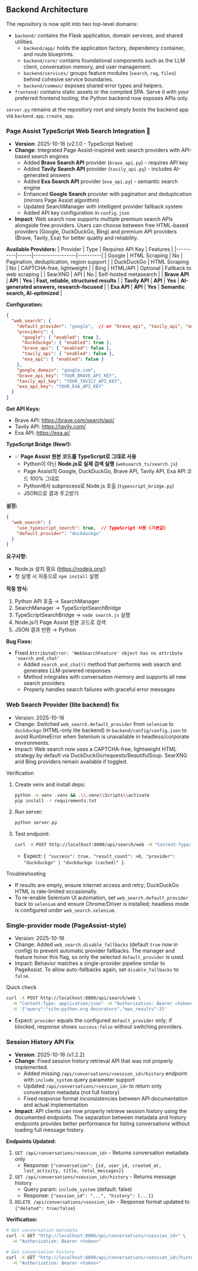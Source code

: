 

## Backend Architecture

The repository is now split into two top-level domains:

- `backend/` contains the Flask application, domain services, and shared utilities.
  - `backend/app/` holds the application factory, dependency container, and route blueprints.
  - `backend/core/` contains foundational components such as the LLM client, conversation memory, and user management.
  - `backend/services/` groups feature modules (`search`, `rag`, `files`) behind cohesive service boundaries.
  - `backend/common/` exposes shared error types and helpers.
- `frontend/` contains static assets or the compiled SPA. Serve it with your preferred frontend tooling; the Python backend now exposes APIs only.

`server.py` remains at the repository root and simply boots the backend app via `backend.app.create_app`.

### Page Assist TypeScript Web Search Integration 🚀

- **Version**: 2025-10-16 (v2.1.0 - TypeScript Native)
- **Change**: Integrated Page Assist-inspired web search providers with API-based search engines
  - Added **Brave Search API** provider (`brave_api.py`) - requires API key
  - Added **Tavily Search API** provider (`tavily_api.py`) - includes AI-generated answers
  - Added **Exa Search API** provider (`exa_api.py`) - semantic search engine
  - Enhanced **Google Search** provider with pagination and deduplication (mirrors Page Assist algorithm)
  - Updated SearchManager with intelligent provider fallback system
  - Added API key configuration in `config.json`
- **Impact**: Web search now supports multiple premium search APIs alongside free providers. Users can choose between free HTML-based providers (Google, DuckDuckGo, Bing) and premium API providers (Brave, Tavily, Exa) for better quality and reliability.

**Available Providers:**
| Provider | Type | Requires API Key | Features |
|----------|------|------------------|----------|
| Google | HTML Scraping | No | Pagination, deduplication, region support |
| DuckDuckGo | HTML Scraping | No | CAPTCHA-free, lightweight |
| Bing | HTML/API | Optional | Fallback to web scraping |
| SearXNG | API | No | Self-hosted metasearch |
| **Brave API** | **API** | **Yes** | **Fast, reliable, structured results** |
| **Tavily API** | **API** | **Yes** | **AI-generated answers, research-focused** |
| **Exa API** | **API** | **Yes** | **Semantic search, AI-optimized** |

**Configuration:**
```json
{
  "web_search": {
    "default_provider": "google",  // or "brave_api", "tavily_api", "exa_api"
    "providers": {
      "google": { "enabled": true },
      "duckduckgo": { "enabled": true },
      "brave_api": { "enabled": false },
      "tavily_api": { "enabled": false },
      "exa_api": { "enabled": false }
    },
    "google_domain": "google.com",
    "brave_api_key": "YOUR_BRAVE_API_KEY",
    "tavily_api_key": "YOUR_TAVILY_API_KEY",
    "exa_api_key": "YOUR_EXA_API_KEY"
  }
}
```

**Get API Keys:**
- Brave API: https://brave.com/search/api/
- Tavily API: https://tavily.com/
- Exa API: https://exa.ai/

**TypeScript Bridge (New!):**
- ✅ **Page Assist 원본 코드를 TypeScript로 그대로 사용**
  - Python이 아닌 **Node.js로 실제 검색 실행** (`websearch_ts/search.js`)
  - Page Assist의 Google, DuckDuckGo, Brave API, Tavily API, Exa API 코드 100% 그대로
  - Python에서 subprocess로 Node.js 호출 (`typescript_bridge.py`)
  - JSON으로 결과 주고받기
  
**설정:**
```json
{
  "web_search": {
    "use_typescript_search": true,  // TypeScript 사용 (기본값)
    "default_provider": "duckduckgo"
  }
}
```

**요구사항:**
- Node.js 설치 필요 (https://nodejs.org/)
- 첫 실행 시 자동으로 `npm install` 실행

**작동 방식:**
1. Python API 호출 → SearchManager
2. SearchManager → TypeScriptSearchBridge
3. TypeScriptSearchBridge → `node search.js` 실행
4. Node.js가 Page Assist 원본 코드로 검색
5. JSON 결과 반환 → Python

**Bug Fixes:**
- Fixed `AttributeError: 'WebSearchFeature' object has no attribute 'search_and_chat'`
  - Added `search_and_chat()` method that performs web search and generates LLM-powered responses
  - Method integrates with conversation memory and supports all new search providers
  - Properly handles search failures with graceful error messages

### Web Search Provider (lite backend) fix

- Version: 2025-10-16
- Change: Switched `web_search.default_provider` from `selenium` to `duckduckgo` (HTML-only lite backend) in `backend/config/config.json` to avoid RuntimeError when Selenium is unavailable in headless/corporate environments.
- Impact: Web search now uses a CAPTCHA-free, lightweight HTML strategy by default via DuckDuckGo/requests/BeautifulSoup. SearXNG and Bing providers remain available if toggled.

Verification

1. Create venv and install deps:
   ```bash
   python -m venv .venv && .\\.venv\\Scripts\\activate
   pip install -r requirements.txt
   ```
2. Run server:
   ```bash
   python server.py
   ```
3. Test endpoint:
   ```bash
   curl -X POST http://localhost:8000/api/search/web -H "Content-Type: application/json" -H "Authorization: Bearer <token>" -d '{"query":"python tutorial","max_results":3}'
   ```
   - Expect: `{ "success": true, "result_count": >0, "provider": "duckduckgo" | "duckduckgo (cached)" }`.

Troubleshooting

- If results are empty, ensure internet access and retry; DuckDuckGo HTML is rate-limited occasionally.
- To re-enable Selenium UI automation, set `web_search.default_provider` back to `selenium` and ensure Chrome/Driver is installed; headless mode is configured under `web_search.selenium`.

### Single-provider mode (PageAssist-style)

- Version: 2025-10-16
- Change: Added `web_search.disable_fallbacks` (default `true` now in config) to prevent automatic provider fallbacks. The manager and feature honor this flag, so only the selected `default_provider` is used.
- Impact: Behavior matches a single-provider pipeline similar to PageAssist. To allow auto-fallbacks again, set `disable_fallbacks` to `false`.

Quick check
```bash
curl -X POST http://localhost:8000/api/search/web \
  -H "Content-Type: application/json" -H "Authorization: Bearer <token>" \
  -d '{"query":"site:python.org decorators","max_results":3}'
```
- Expect: `provider` equals the configured `default_provider` only; if blocked, response shows `success:false` without switching providers.

### Session History API Fix

- **Version**: 2025-10-16 (v1.2.2)
- **Change**: Fixed session history retrieval API that was not properly implemented.
  - Added missing `/api/conversations/<session_id>/history` endpoint with `include_system` query parameter support
  - Updated `/api/conversations/<session_id>` to return only conversation metadata (not full history)
  - Fixed response format inconsistencies between API documentation and actual implementation
- **Impact**: API clients can now properly retrieve session history using the documented endpoints. The separation between metadata and history endpoints provides better performance for listing conversations without loading full message history.

**Endpoints Updated:**
1. `GET /api/conversations/<session_id>` - Returns conversation metadata only
   - Response: `{"conversation": {id, user_id, created_at, last_activity, title, total_messages}}`
2. `GET /api/conversations/<session_id>/history` - Returns message history
   - Query param: `include_system` (default: false)
   - Response: `{"session_id": "...", "history": [...]}`
3. `DELETE /api/conversations/<session_id>` - Response format updated to `{"deleted": true/false}`

**Verification:**
```bash
# Get conversation metadata
curl -X GET "http://localhost:8000/api/conversations/<session_id>" \
  -H "Authorization: Bearer <token>"

# Get conversation history
curl -X GET "http://localhost:8000/api/conversations/<session_id>/history?include_system=true" \
  -H "Authorization: Bearer <token>"
```